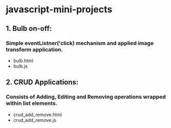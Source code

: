 # javascript-mini-projects


## 1. Bulb on-off:
   ### Simple eventListner('click) mechanism and applied image transform application.
* bulb.html
* bulb.js
   
## 2. CRUD Applications: 
   ### Consists of Adding, Editing and Removing operations wrapped within list elements. 
* crud_add_remove.html
* crud_add_remove.js

